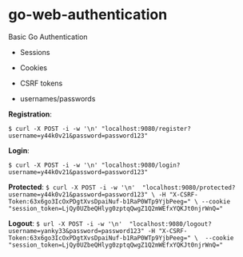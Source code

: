 # go-web-authentication
Basic Go Authentication

 * Sessions

 * Cookies

 * CSRF tokens

 * usernames/passwords
  
**Registration**: 

`$ curl -X POST -i -w '\n' "localhost:9080/register?username=y44k0v21&password=password123"`

**Login**: 

`$ curl -X POST -i -w '\n' "localhost:9080/login?username=y44k0v21&password=password123"`

**Protected**:
`$ curl -X POST -i -w '\n'  "localhost:9080/protected?username=y44k0v21&password=password123" \ -H "X-CSRF-Token:63x6go3IcOxPDgtXvsDpaiNuf-b1RaP0WTp9YjbPeeg=" \
--cookie "session_token=LjQy0UZbeQHlyg0zptqQwgZ1Q2mWEfxYQKJt0njrWnQ="`

**Logout**:
`$ url -X POST -i -w '\n'  "localhost:9080/logout?username=yanky33&password=password123" -H "X-CSRF-Token:63x6go3IcOxPDgtXvsDpaiNuf-b1RaP0WTp9YjbPeeg=" \ 
--cookie "session_token=LjQy0UZbeQHlyg0zptqQwgZ1Q2mWEfxYQKJt0njrWnQ="
`